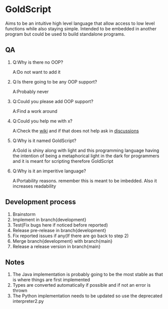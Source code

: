 # GoldScript
Aims to be an intuitive high level language that allow access to low level functions while also staying simple. Intended to be embedded in another program but could be used to build standalone programs. 
## QA
1. Q:Why is there no OOP?

   A:Do not want to add it
2. Q:Is there going to be any OOP support?
   
   A:Probably never
3. Q:Could you please add OOP support?
   
   A:Find a work around
4. Q:Could you help me with x?

   A:Check the [wiki](https://github.com/Melthen-bor/GoldScript/wiki) and if that does not help ask in [discussions](https://github.com/Melthen-bor/GoldScript/discussions)
5. Q:Why is it named GoldScript?

   A:Gold is shiny along with light and this programming language having the intention of being a metaphorical light in the dark for programmers and it is meant for scripting therefore GoldScript
7. Q:Why is it an imperitive language?

   A:Portability reasons. remember this is meant to be imbedded. Also it increases readability
## Development process
1. Brainstorm
2. Implement in branch{development}
3. Test(Fix bugs here if noticed before reported)
4. Release pre-release in branch{development}
5. Fix reported issues if any(If there are go back to step 2)
6. Merge branch{development} with branch{main}
7. Release a release version in branch{main}
## Notes 
1. The Java implementation is probably going to be the most stable as that is where things are first implemented
2. Types are converted automatically if possible and if not an error is thrown
3. The Python implementation needs to be updated so use the deprecated interpreter2.py
